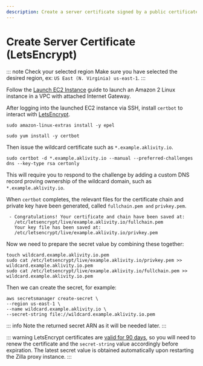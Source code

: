 ```yaml
---
description: Create a server certificate signed by a public certificate authority using LetsEncrypt.
---
```


# Create Server Certificate (LetsEncrypt)

::: note Check your selected region
Make sure you have selected the desired region, ex: `US East (N. Virginia) us-east-1`.
:::

Follow the [Launch EC2 Instance](./launch-ec2-instance.md) guide to launch an Amazon 2 Linux instance in a VPC with attached Internet Gateway.

After logging into the launched EC2 instance via SSH, install `certbot` to interact with [LetsEncrypt](https://letsencrypt.org/).

```bash:no-line-numbers
sudo amazon-linux-extras install -y epel
```

```bash:no-line-numbers
sudo yum install -y certbot
```

Then issue the wildcard certificate such as `*.example.aklivity.io`.

```bash:no-line-numbers
sudo certbot -d *.example.aklivity.io --manual --preferred-challenges dns --key-type rsa certonly
```

This will require you to respond to the challenge by adding a custom DNS record proving ownership of the wildcard domain, such as `*.example.aklivity.io`.

When `certbot` completes, the relevant files for the certificate chain and private key have been generated, called `fullchain.pem and` `privkey.pem`.

```output:no-line-numbers
 - Congratulations! Your certificate and chain have been saved at:
   /etc/letsencrypt/live/example.aklivity.io/fullchain.pem
   Your key file has been saved at:
   /etc/letsencrypt/live/example.aklivity.io/privkey.pem
```

Now we need to prepare the secret value by combining these together:

```bash:no-line-numbers
touch wildcard.example.aklivity.io.pem
sudo cat /etc/letsencrypt/live/example.aklivity.io/privkey.pem >> wildcard.example.aklivity.io.pem
sudo cat /etc/letsencrypt/live/example.aklivity.io/fullchain.pem >> wildcard.example.aklivity.io.pem
```

Then we can create the secret, for example:

```bash:no-line-numbers
aws secretsmanager create-secret \
--region us-east-1 \
--name wildcard.example.aklivity.io \
--secret-string file://wildcard.example.aklivity.io.pem
```

::: info
Note the returned secret ARN as it will be needed later.
:::

::: warning
LetsEncrypt certificates are [valid for 90 days](https://letsencrypt.org/docs/faq/#what-is-the-lifetime-for-let-s-encrypt-certificates-for-how-long-are-they-valid), so you will need to renew the certificate and the `secret-string` value accordingly before expiration. The latest secret value is obtained automatically upon restarting the Zilla proxy instance.
:::
